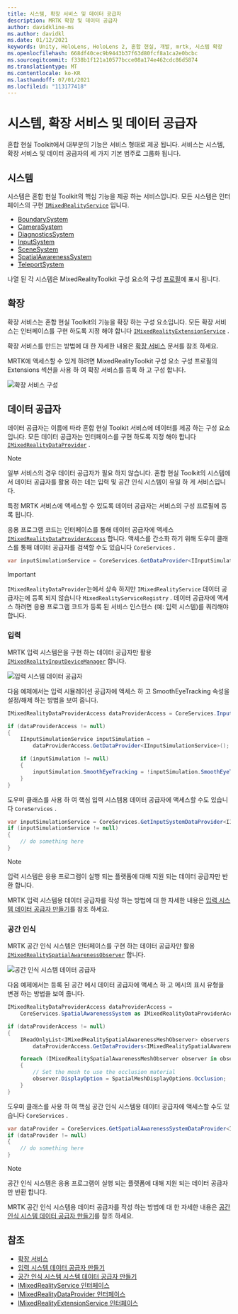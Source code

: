 ```yaml
---
title: 시스템, 확장 서비스 및 데이터 공급자
description: MRTK 확장 및 데이터 공급자
author: davidkline-ms
ms.author: davidkl
ms.date: 01/12/2021
keywords: Unity, HoloLens, HoloLens 2, 혼합 현실, 개발, mrtk, 시스템 확장
ms.openlocfilehash: 668df40cec9b9443b37f63d80fcf8a1ca2e0bcbc
ms.sourcegitcommit: f338b1f121a10577bcce08a174e462cdc86d5874
ms.translationtype: MT
ms.contentlocale: ko-KR
ms.lasthandoff: 07/01/2021
ms.locfileid: "113177418"
---
```

# <a name="systems-extension-services-and-data-providers"></a>시스템, 확장 서비스 및 데이터 공급자

혼합 현실 Toolkit에서 대부분의 기능은 서비스 형태로 제공 됩니다. 서비스는 시스템, 확장 서비스 및 데이터 공급자의 세 가지 기본 범주로 그룹화 됩니다.

## <a name="systems"></a>시스템

시스템은 혼합 현실 Toolkit의 핵심 기능을 제공 하는 서비스입니다. 모든 시스템은 인터페이스의 구현 [`IMixedRealityService`](xref:Microsoft.MixedReality.Toolkit.IMixedRealityService) 입니다.

- [BoundarySystem](../features/boundary/boundary-system-getting-started.md)
- [CameraSystem](../features/camera-system/camera-system-overview.md)
- [DiagnosticsSystem](../features/diagnostics/diagnostics-system-getting-started.md)
- [InputSystem](../features/input/overview.md)
- [SceneSystem](../features/scene-system/scene-system-getting-started.md)
- [SpatialAwarenessSystem](../features/spatial-awareness/spatial-awareness-getting-started.md)
- [TeleportSystem](../features/teleport-system/teleport-system.md)

나열 된 각 시스템은 MixedRealityToolkit 구성 요소의 구성 [프로필](../features/profiles/profiles.md)에 표시 됩니다.

## <a name="extensions"></a>확장

확장 서비스는 혼합 현실 Toolkit의 기능을 확장 하는 구성 요소입니다. 모든 확장 서비스는 인터페이스를 구현 하도록 지정 해야 합니다 [`IMixedRealityExtensionService`](xref:Microsoft.MixedReality.Toolkit.IMixedRealityExtensionService) .

확장 서비스를 만드는 방법에 대 한 자세한 내용은 [확장 서비스](../features/extensions/extension-services.md) 문서를 참조 하세요.

MRTK에 액세스할 수 있게 하려면 MixedRealityToolkit 구성 요소 구성 프로필의 Extensions 섹션을 사용 하 여 확장 서비스를 등록 하 고 구성 합니다.

![확장 서비스 구성](../features/images/profiles/ConfiguredExtensionService.png)

## <a name="data-providers"></a>데이터 공급자

데이터 공급자는 이름에 따라 혼합 현실 Toolkit 서비스에 데이터를 제공 하는 구성 요소입니다. 모든 데이터 공급자는 인터페이스를 구현 하도록 지정 해야 합니다 [`IMixedRealityDataProvider`](xref:Microsoft.MixedReality.Toolkit.IMixedRealityDataProvider) .

> [!NOTE]
> 일부 서비스의 경우 데이터 공급자가 필요 하지 않습니다. 혼합 현실 Toolkit의 시스템에서 데이터 공급자를 활용 하는 데는 입력 및 공간 인식 시스템이 유일 하 게 서비스입니다.

특정 MRTK 서비스에 액세스할 수 있도록 데이터 공급자는 서비스의 구성 프로필에 등록 됩니다.

응용 프로그램 코드는 인터페이스를 통해 데이터 공급자에 액세스 [`IMixedRealityDataProviderAccess`](xref:Microsoft.MixedReality.Toolkit.IMixedRealityDataProviderAccess) 합니다. 액세스를 간소화 하기 위해 도우미 클래스를 통해 데이터 공급자를 검색할 수도 있습니다 `CoreServices` .

```c#
var inputSimulationService = CoreServices.GetDataProvider<IInputSimulationService>(CoreServices.InputSystem);
```

> [!IMPORTANT]
> `IMixedRealityDataProvider`는에서 상속 하지만 `IMixedRealityService` 데이터 공급자는에 등록 되지 않습니다 `MixedRealityServiceRegistry` . 데이터 공급자에 액세스 하려면 응용 프로그램 코드가 등록 된 서비스 인스턴스 (예: 입력 시스템)를 쿼리해야 합니다.

### <a name="input"></a>입력

MRTK 입력 시스템은을 구현 하는 데이터 공급자만 활용 [`IMixedRealityInputDeviceManager`](xref:Microsoft.MixedReality.Toolkit.Input.IMixedRealityInputDeviceManager) 합니다.

![입력 시스템 데이터 공급자](../features/images/input/RegisteredServiceProviders.PNG)

다음 예제에서는 입력 시뮬레이션 공급자에 액세스 하 고 SmoothEyeTracking 속성을 설정/해제 하는 방법을 보여 줍니다.

```c#
IMixedRealityDataProviderAccess dataProviderAccess = CoreServices.InputSystem as IMixedRealityDataProviderAccess;

if (dataProviderAccess != null)
{
    IInputSimulationService inputSimulation =
        dataProviderAccess.GetDataProvider<IInputSimulationService>();

    if (inputSimulation != null)
    {
        inputSimulation.SmoothEyeTracking = !inputSimulation.SmoothEyeTracking;
    }
}
```

도우미 클래스를 사용 하 여 핵심 입력 시스템용 데이터 공급자에 액세스할 수도 있습니다 `CoreServices` .

```c#
var inputSimulationService = CoreServices.GetInputSystemDataProvider<IInputSimulationService>();
if (inputSimulationService != null)
{
    // do something here
}
```

> [!NOTE]
> 입력 시스템은 응용 프로그램이 실행 되는 플랫폼에 대해 지원 되는 데이터 공급자만 반환 합니다.

MRTK 입력 시스템용 데이터 공급자를 작성 하는 방법에 대 한 자세한 내용은 [입력 시스템 데이터 공급자 만들기](../features/input/create-data-provider.md)를 참조 하세요.

### <a name="spatial-awareness"></a>공간 인식

MRTK 공간 인식 시스템은 인터페이스를 구현 하는 데이터 공급자만 활용 [`IMixedRealitySpatialAwarenessObserver`](xref:Microsoft.MixedReality.Toolkit.SpatialAwareness.IMixedRealitySpatialAwarenessObserver) 합니다.

![공간 인식 시스템 데이터 공급자](../features/images/spatial-awareness/SpatialAwarenessProfile.png)

다음 예제에서는 등록 된 공간 메시 데이터 공급자에 액세스 하 고 메시의 표시 유형을 변경 하는 방법을 보여 줍니다.

```c#
IMixedRealityDataProviderAccess dataProviderAccess =
    CoreServices.SpatialAwarenessSystem as IMixedRealityDataProviderAccess;

if (dataProviderAccess != null)
{
    IReadOnlyList<IMixedRealitySpatialAwarenessMeshObserver> observers =
        dataProviderAccess.GetDataProviders<IMixedRealitySpatialAwarenessMeshObserver>();

    foreach (IMixedRealitySpatialAwarenessMeshObserver observer in observers)
    {
        // Set the mesh to use the occlusion material
        observer.DisplayOption = SpatialMeshDisplayOptions.Occlusion;
    }
}
```

도우미 클래스를 사용 하 여 핵심 공간 인식 시스템용 데이터 공급자에 액세스할 수도 있습니다 `CoreServices` .

```c#
var dataProvider = CoreServices.GetSpatialAwarenessSystemDataProvider<IMixedRealitySpatialAwarenessMeshObserver>();
if (dataProvider != null)
{
    // do something here
}
```

> [!NOTE]
> 공간 인식 시스템은 응용 프로그램이 실행 되는 플랫폼에 대해 지원 되는 데이터 공급자만 반환 합니다.

MRTK 공간 인식 시스템용 데이터 공급자를 작성 하는 방법에 대 한 자세한 내용은 [공간 인식 시스템 데이터 공급자 만들기](../features/spatial-awareness/create-data-provider.md)를 참조 하세요.

## <a name="see-also"></a>참조

- [확장 서비스](../features/extensions/extension-services.md)
- [입력 시스템 데이터 공급자 만들기](../features/input/create-data-provider.md)
- [공간 인식 시스템 시스템 데이터 공급자 만들기](../features/spatial-awareness/create-data-provider.md)
- [IMixedRealityService 인터페이스](xref:Microsoft.MixedReality.Toolkit.IMixedRealityService)
- [IMixedRealityDataProvider 인터페이스](xref:Microsoft.MixedReality.Toolkit.IMixedRealityDataProvider)
- [IMixedRealityExtensionService 인터페이스](xref:Microsoft.MixedReality.Toolkit.IMixedRealityExtensionService)
